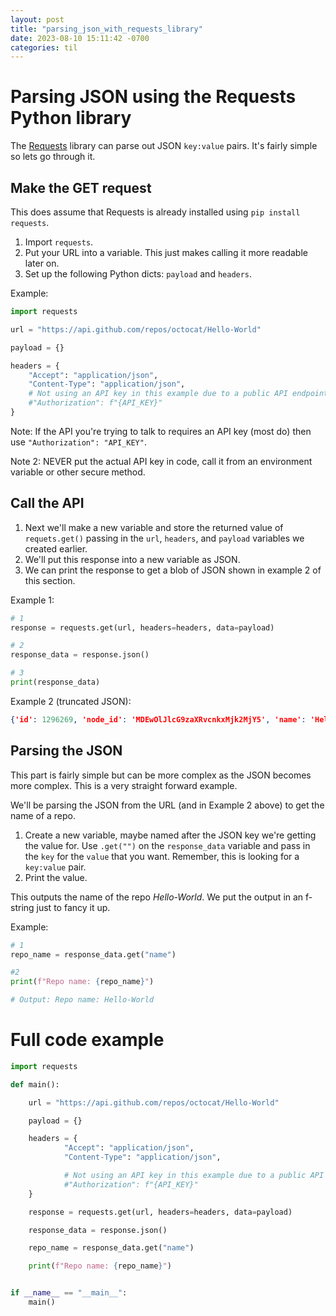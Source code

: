 ```yaml
---
layout: post
title: "parsing_json_with_requests_library"
date: 2023-08-10 15:11:42 -0700
categories: til
---
```


# Parsing JSON using the Requests Python library

The [Requests](https://requests.readthedocs.io/en/latest/) library can parse out JSON `key:value` pairs. It's fairly simple so lets go through it.

## Make the GET request

This does assume that Requests is already installed using `pip install requests`.

1. Import `requests`.
2. Put your URL into a variable. This just makes calling it more readable later on.
3. Set up the following Python dicts: `payload` and `headers`.

Example:
```python
import requests

url = "https://api.github.com/repos/octocat/Hello-World"

payload = {}

headers = {
    "Accept": "application/json",
    "Content-Type": "application/json",
    # Not using an API key in this example due to a public API endpoint.
    #"Authorization": f"{API_KEY}"
}
```
Note: If the API you're trying to talk to requires an API key (most do) then use `"Authorization": "API_KEY"`.

Note 2: NEVER put the actual API key in code, call it from an environment variable or other secure method.

## Call the API

1. Next we'll make a new variable and store the returned value of `requets.get()` passing in the `url`, `headers`, and `payload` variables we created earlier.
2. We'll put this response into a new variable as JSON.
2. We can print the response to get a blob of JSON shown in example 2 of this section.

Example 1:
```python
# 1
response = requests.get(url, headers=headers, data=payload)

# 2
response_data = response.json()

# 3
print(response_data)
```

Example 2 (truncated JSON):
```json
{'id': 1296269, 'node_id': 'MDEwOlJlcG9zaXRvcnkxMjk2MjY5', 'name': 'Hello-World', 'full_name': 'octocat/Hello-World', 'private': False, 'owner': {},...
```

## Parsing the JSON

This part is fairly simple but can be more complex as the JSON becomes more complex. This is a very straight forward example.

We'll be parsing the JSON from the URL (and in Example 2 above) to get the name of a repo.

1. Create a new variable, maybe named after the JSON key we're getting the value for. Use `.get("")` on the `response_data` variable and pass in the `key` for the `value` that you want. Remember, this is looking for a `key:value` pair.
2. Print the value.

This outputs the name of the repo _Hello-World_. We put the output in an f-string just to fancy it up.

Example:
```python
# 1
repo_name = response_data.get("name")

#2
print(f"Repo name: {repo_name}")

# Output: Repo name: Hello-World
```

# Full code example
```python
import requests

def main():

    url = "https://api.github.com/repos/octocat/Hello-World"

    payload = {}

    headers = {
            "Accept": "application/json",
            "Content-Type": "application/json",

            # Not using an API key in this example due to a public API endpoint.
            #"Authorization": f"{API_KEY}"
    }

    response = requests.get(url, headers=headers, data=payload)

    response_data = response.json()

    repo_name = response_data.get("name")

    print(f"Repo name: {repo_name}")


if __name__ == "__main__":
    main()
```
